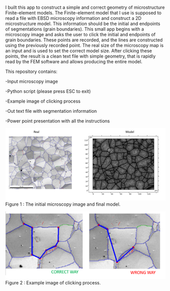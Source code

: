 I built this app to construct a simple and correct geometry of microstructure Finite-element models.
The Finite-element model that I use is supposed to read a file with EBSD microscopy information and construct a 2D microstructure model. 
This information should be the initial and endpoints of segmentations (grain boundaries).
This small app begins with a microscopy image and asks the user to click the initial and endpoints of grain boundaries. 
These points are recorded, and the lines are constructed using the previously recorded point. 
The real size of the microscopy map is an input and is used to set the correct model size. 
After clicking these points, the result is a clean text file with simple geometry, that is rapidly read by the FEM software and allows producing the entire model.

This repository contains:

-Input microscopy image

-Python script (please press ESC to exit)

-Example image of clicking process

-Out text file with segmentation information

-Power point presentation with all the instructions


![Fig1](https://github.com/amandaventurac/Segmentation_Python_App/blob/main/real_and_model.png?raw=true)
Figure 1 : The initial microscopy image and final model.

![Fig2](https://github.com/amandaventurac/Segmentation_Python_App/blob/main/clicking_process.png?raw=true)
Figure 2 : Example image of clicking process.

